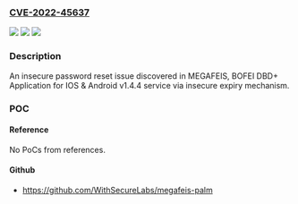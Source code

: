 ### [CVE-2022-45637](https://cve.mitre.org/cgi-bin/cvename.cgi?name=CVE-2022-45637)
![](https://img.shields.io/static/v1?label=Product&message=n%2Fa&color=blue)
![](https://img.shields.io/static/v1?label=Version&message=n%2Fa&color=blue)
![](https://img.shields.io/static/v1?label=Vulnerability&message=n%2Fa&color=brighgreen)

### Description

An insecure password reset issue discovered in MEGAFEIS, BOFEI DBD+ Application for IOS & Android v1.4.4 service via insecure expiry mechanism.

### POC

#### Reference
No PoCs from references.

#### Github
- https://github.com/WithSecureLabs/megafeis-palm


